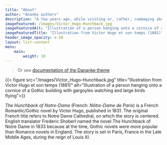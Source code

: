 ```yaml
---
title: "About"
author: "Ananke authors"
description: "A few years ago, while visiting or, rather, rummaging about Notre-Dame, the author of this book found, in an obscure nook of one of the towers, the following word, engraved by hand upon the wall: —ANANKE."
imageFeatured: /images/Victor_Hugo-Hunchback.jpg
imageFeaturedAlt: "Illustration of a person hanging onto a cornice of a Gothic building with gargoyles watching and large birds flying"
imageFeaturedTitle: "Illustration from Victor Hugo et son temps (1881)"
header_image_opacity: o-20
layout: list-content
menu:
    main:
        weight: 10
---
```


>Or see [documentation of the Dananke theme](README.md)

{{< figure src="/images/Victor_Hugo-Hunchback.jpg" title="Illustration from Victor Hugo et son temps (1881)" alt="Illustration of a person hanging onto a cornice of a Gothic building with gargoyles watching and large birds flying">}}

_The Hunchback of Notre-Dame_ (French: _Nôtre-Dame de Paris_) is a French Romantic/Gothic novel by Victor Hugo, published in 1831. The original French title refers to Notre Dame Cathedral, on which the story is centered. English translator Frederic Shoberl named the novel The Hunchback of Notre Dame in 1833 because at the time, Gothic novels were more popular than Romance novels in England. The story is set in Paris, France in the Late Middle Ages, during the reign of Louis XI.
